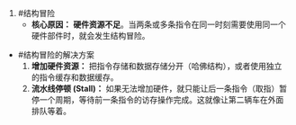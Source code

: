 1. #结构冒险 
	*   **核心原因：** **硬件资源不足**。当两条或多条指令在同一时刻需要使用同一个硬件部件时，就会发生结构冒险。
* #结构冒险的解决方案 
	1.  **增加硬件资源：** 把指令存储和数据存储分开（哈佛结构），或者使用独立的指令缓存和数据缓存。
    2.  **流水线停顿 (Stall)：** 如果无法增加硬件，就只能让后一条指令（取指）暂停一个周期，等待前一条指令的访存操作完成。这就像让第二辆车在外面排队等着。